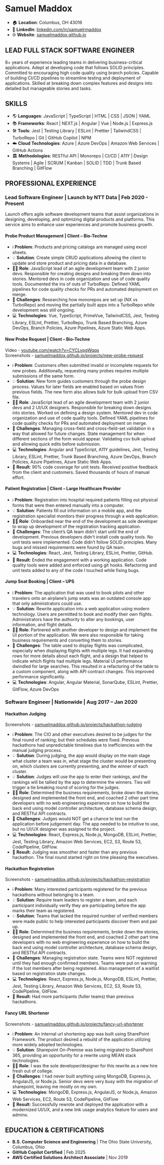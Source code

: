 # Samuel Maddox

- 🏠 **Location**: Columbus, OH 43016
- 💼 **LinkedIn**: [linkedin.com/in/samuelrmaddox](https://linkedin.com/in/samuelrmaddox)
- 🌐 **Website**: [samuelmaddox.github.io](https://samuelmaddox.github.io)

## LEAD FULL STACK SOFTWARE ENGINEER

8+ years of experience leading teams in delivering business-critical applications. Adept at developing code that follows SOLID principles. Committed to encouraging high code quality using branch policies. Capable of building CI/CD pipelines to streamline testing and deployment of applications. Skilled at breaking down complex features and designs into detailed but manageable stories and tasks.

## SKILLS

- 🌎 **Languages**: JavaScript | TypeScript | HTML | CSS | JSON | YAML
- 📚 **Frameworks**: React | NEXT.js | Angular | Vue | Node.js | Express.js
- 🛠️ **Tools**: Jest | Testing Library | ESLint | Prettier | TailwindCSS | TurboRepo | Git | GitHub Copilot | NPM
- ☁️ **Cloud Technologies**: Azure | Azure DevOps | Amazon Web Services | GitHub Actions
- 🏛️ **Methodologies**: RESTful API | Monorepo | CI/CD | A11Y | Design Systems | Agile | SCRUM | Kanban | SOLID | TDD | Trunk Based Branching | GitFlow

## PROFESSIONAL EXPERIENCE

### Lead Software Engineer | Launch by NTT Data | Feb 2020 - Present

Launch offers agile software development teams that assist organizations in designing, developing, and optimizing digital products and platforms. This service aims to enhance user experiences and promote business growth.

#### Probe Product Management | Client – Bio-Techne

- ℹ️ **Problem**: Products and pricing catalogs are managed using excel sheets.
- 💡 **Solution**: Create simple CRUD applications allowing the client to update and store product and pricing data in a database.
- 👨‍💼 **Role**: JavaScript lead of an agile development team with 2 junior devs. Responsible for creating designs and breaking them down into stories. Mentored devs in code organization and use of code quality tools. Documented the ins of outs of TurboRepo. Defined YAML pipelines for code quality checks for PRs and automated deployment on merge.
- 🎯 **Challenges**: Researching how monorepos are set up (NX vs TurboRepo) and moving the partially built apps into a TurboRepo while development was still ongoing.
- 💻 **Technologies**: Vue, TypeScript, PrimeVue, TailwindCSS, Jest, Testing Library, ESLint, Prettier, TurboRepo, Trunk Based Branching, Azure DevOps, Branch Policies, Azure Pipelines, Azure Static Web Apps.

#### New Probe Request | Client – Bio-Techne

Video - [youtube.com/watch?v=CYCLvpgWqqs](https://youtube.com/watch?v=CYCLvpgWqqs)\
Screenshots - [samuelmaddox.github.io/projects/new-probe-request](https://samuelmaddox.github.io/projects/new-probe-request)

- ℹ️ **Problem**: Customers often submitted invalid or incomplete requests for new probes. Additionally, requesting many probes requires multiple submissions of the same form.
- 💡 **Solution**: New form guides customers through the probe design process. Values for later fields are enabled based on values from previous fields. The new form also allows bulk for bulk upload from CSV file.
- 👨‍💼 **Role**: JavaScript lead of an agile development team with 2 junior devs and 2 UI/UX designers. Responsible for breaking down designs into stories. Worked on defining a design system. Mentored dev in code organization and use of code quality tools. Defined YAML pipelines for code quality checks for PRs and automated deployment on merge.
- 🎯 **Challenges**: Managing cross-field and cross-field-set validation in a way that allowed for future changes. State management for when different sections of the form would appear. Validating csv bulk upload and allowing quick edits before submission.
- 💻 **Technologies**: Angular and TypeScript, A11Y guidelines, Jest, Testing Library, ESLint, Prettier, Trunk Based Branching, Azure DevOps, Branch Policies, Azure Pipelines, Azure Static Web Apps.
- 🥇 **Result**: 90% code coverage for unit tests. Received positive feedback from the client and customers. Saved thousands of hours of manual effort.

#### Patient Registration | Client – Large Healthcare Provider

- ℹ️ **Problem**: Registration into hospital required patients filling out physical forms that were then entered manually into a computer.
- 💡 **Solution**: Patients fill out information on a mobile app, and the registration specialist monitors their progress through a web application.
- 👨‍💼 **Role**: Onboarded near the end of the development as sole developer to wrap up development of the registration tracking application.
- 🎯 **Challenges**: The client’s QA team didn’t start until the end of development. Previous developers didn’t install code quality tools. No unit tests were implemented. Code didn’t follow SOLID principles. Many bugs and missed requirements were found by QA team.
- 💻 **Technologies**: React, Jest, Testing Library, ESLint, Prettier, GitHub.
- 🥇 **Result**: Ended the engagement with a working application. Code quality tools were added and enforced using git hooks. Refactoring and unit tests added to any of the code I touched while fixing bugs.

#### Jump Seat Booking | Client – UPS

- ℹ️ **Problem**: The application that was used to book pilots and other travelers onto an airplane’s jump seats was an outdated console app that only administrators could use.
- 💡 **Solution**: Rewrite application into a web application using modern technology. Users are permitted to book and modify their own flights. Administrators have the authority to alter any bookings, user information, and flight details.
- 👨‍💼 **Role**: Partnered with another developer to design and implement the UI portion of the application. We were also responsible for taking business requirements and converting them to stories.
- 🎯 **Challenges**: The table used to display flights was complicated, especially when displaying flights with multiple legs. It had expanding rows for more details about each flight, and a design that helped to indicate which flights had multiple legs. Material UI performance dwindled for large searches. This resulted in a refactoring of the table to a custom component, along with API contract changes. This improved performance significantly.
- 💻 **Technologies**: Angular, Angular Material, SonarQube, ESLint, Prettier, GitFlow, Azure DevOps

### Software Engineer | Nationwide | Aug 2017 – Jan 2020

#### Hackathon Judging

Screenshots - [samuelmaddox.github.io/projects/hackathon-judging](https://samuelmaddox.github.io/projects/hackathon-judging)

- ℹ️ **Problem**: The CIO and other executives desired to be judges for the final round of ranking; but their schedules were fixed. Previous hackathons had unpredictable timelines due to inefficiencies with the manual judging process.
- 💡 **Solution**: During judging, the app would display on the main stage what cluster a team was in, what stage the cluster would be presenting on, which clusters are currently presenting, and the winner of each cluster.
- 💡 **Solution**: Judges will use the app to enter their rankings, and the rankings will be tallied by the app to determine the winners. Ties will trigger a tie breaking round of scoring for the judges.
- 👨‍💼 **Role**: Determined the business requirements, broke down the stories, designed and implemented the front end, and coached 2 other part time developers with no web engineering experience on how to build the back end using model controller architecture, database schema design, and RESTful API contracts.
- 🎯 **Challenges**: Judges would NOT get a chance to test run the application before judgement day. The app needed to be intuitive to use, but no UI/UX designer was assigned to the project.
- 💻 **Technologies**: React, Express.js, Node.js, MongoDB, ESLint, Prettier, Jest, Testing Library, Amazon Web Services, EC2, S3, Route 53, CodePipeline, GitFlow.
- 🥇 **Result**: Judging was smoother and faster than any previous hackathon. The final round started right on time pleasing the executives.

#### Hackathon Registration

Screenshots - [samuelmaddox.github.io/projects/hackathon-registration](https://samuelmaddox.github.io/projects/hackathon-registration)

- ℹ️ **Problem**: Many interested participants registered for the previous hackathons without belonging to a team.
- 💡 **Solution**: Require team leaders to register a team, and each participant individually verify they are participating before the app marks their team as registered.
- 💡 **Solution**: Teams that lacked the required number of verified members were made public to help interested participants discover them and pair up.
- 👨‍💼 **Role**: Determined the business requirements, broke down the stories, designed and implemented the front end, and coached 2 other part time developers with no web engineering experience on how to build the back end using model controller architecture, database schema design, and RESTful API contracts.
- 🎯 **Challenges**: Managing registration state. Teams were NOT registered until they had enough confirmed members. Teams were put on warning if the lost members after being registered. Also management of a waitlist based on registration state changes.
- 💻 **Technologies**: React, Express.js, Node.js, MongoDB, ESLint, Prettier, Jest, Testing Library, Amazon Web Services, EC2, S3, Route 53, CodePipeline, GitFlow.
- 🥇 **Result**: Had more participants (fuller teams) than previous hackathons.

#### Fancy URL Shortener

Screenshots - [samuelmaddox.github.io/projects/fancy-url-shortener](https://samuelmaddox.github.io/projects/fancy-url-shortener)

- ℹ️ **Problem**: An internal url shortening app was built using SharePoint Framework. The product desired a rebuild of the application utilizing more widely adopted technologies.
- 💡 **Solution**: Sharepoint On-Premise was being migrated to SharePoint 365, providing an opportunity for a rewrite using MEAN stack technologies.
- 👨‍💼 **Role**: I was the sole developer/designer for this rewrite as a new hire fresh out of college.
- 🎯 **Challenges**: I had never built anything using MongoDB, Express.js, AngularJS, or Node.js. Senior devs were very busy with the migration of sharepoint, leaving me mostly on my own.
- 💻 **Technologies**: MongoDB, Express.js, AngularJS, or Node.js, Amazon Web Services, EC2, Route 53, CodePipeline, GitFlow
- 🥇 **Result**: Successfully rewrote and deployed the application with a modernized UI/UX, and a new link usage analytics feature for users and admins.

## EDUCATION & CERTIFICATIONS

- **B.S. Computer Science and Engineering** | The Ohio State University, Columbus, Ohio
- **GitHub Copilot Certified** | Feb 2025
- **AWS Certified Solutions Architect Associate** | Nov 2019
